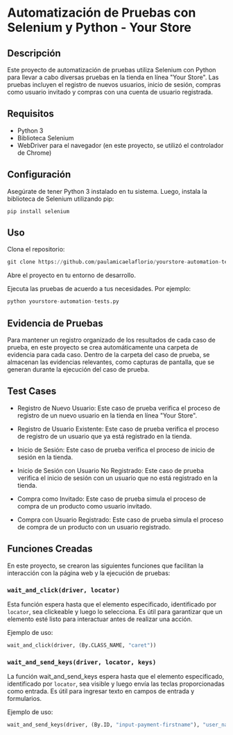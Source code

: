 # Automatización de Pruebas con Selenium y Python - Your Store

## Descripción

Este proyecto de automatización de pruebas utiliza Selenium con Python para llevar a cabo diversas pruebas en la tienda en línea "Your Store". Las pruebas incluyen el registro de nuevos usuarios, inicio de sesión, compras como usuario invitado y compras con una cuenta de usuario registrada.

## Requisitos

- Python 3
- Biblioteca Selenium
- WebDriver para el navegador (en este proyecto, se utilizó el controlador de Chrome)

## Configuración

Asegúrate de tener Python 3 instalado en tu sistema. Luego, instala la biblioteca de Selenium utilizando pip:
    
    pip install selenium
    
## Uso

Clona el repositorio:
   
```python
git clone https://github.com/paulamicaelaflorio/yourstore-automation-tests.git
```

Abre el proyecto en tu entorno de desarrollo.

Ejecuta las pruebas de acuerdo a tus necesidades. Por ejemplo:
```python
python yourstore-automation-tests.py
```
## Evidencia de Pruebas

Para mantener un registro organizado de los resultados de cada caso de prueba, en este proyecto se crea automáticamente una carpeta de evidencia para cada caso. Dentro de la carpeta del caso de prueba, se almacenan las evidencias relevantes, como capturas de pantalla, que se generan durante la ejecución del caso de prueba.



## Test Cases

- Registro de Nuevo Usuario: 
Este caso de prueba verifica el proceso de registro de un nuevo usuario en la tienda en línea "Your Store".

- Registro de Usuario Existente:
Este caso de prueba verifica el proceso de registro de un usuario que ya está registrado en la tienda.

- Inicio de Sesión:
Este caso de prueba verifica el proceso de inicio de sesión en la tienda.

- Inicio de Sesión con Usuario No Registrado:
Este caso de prueba verifica el inicio de sesión con un usuario que no está registrado en la tienda.

- Compra como Invitado:
Este caso de prueba simula el proceso de compra de un producto como usuario invitado.

- Compra con Usuario Registrado:
Este caso de prueba simula el proceso de compra de un producto con un usuario registrado.

## Funciones Creadas

En este proyecto, se crearon las siguientes funciones que facilitan la interacción con la página web y la ejecución de pruebas:

### `wait_and_click(driver, locator)`

Esta función espera hasta que el elemento especificado, identificado por `locator`, sea clickeable y luego lo selecciona. Es útil para garantizar que un elemento esté listo para interactuar antes de realizar una acción.

Ejemplo de uso:

```python
wait_and_click(driver, (By.CLASS_NAME, "caret"))
```

### `wait_and_send_keys(driver, locator, keys)`
La función wait_and_send_keys espera hasta que el elemento especificado, identificado por `locator`, sea visible y luego envía las teclas proporcionadas como entrada. Es útil para ingresar texto en campos de entrada y formularios.

Ejemplo de uso:

```python
wait_and_send_keys(driver, (By.ID, "input-payment-firstname"), "user_name")
```
